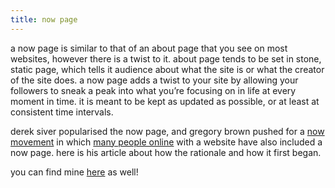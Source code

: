 ```yaml
---
title: now page
---
```

a now page is similar to that of an about page that you see on most websites, however there is a twist to it. about page tends to be set in stone, static page, which tells it audience about what the site is or what the creator of the site does. a now page adds a twist to your site by allowing your followers to sneak a peak into what you’re focusing on in life at every moment in time. it is meant to be kept as updated as possible, or at least at consistent time intervals.

derek siver popularised the now page, and gregory brown pushed for a [now movement](https://sive.rs/nowff) in which [many people online](http://nownownow.com) with a website have also included a now page. here is his article about how the rationale and how it first began.

you can find mine [here](https://nownownow.com/p/0KL9) as well!